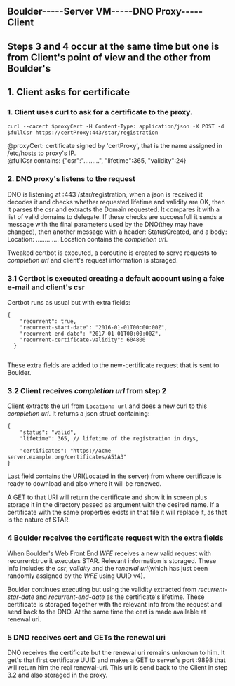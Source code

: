 ## Boulder-----Server VM-----DNO Proxy-----Client

## Steps 3 and 4 occur at the same time but one is from Client's point of view and the other from Boulder's
## 1. Client asks for certificate 
### 1. Client uses curl to ask for a certificate to the proxy.

`curl --cacert $proxyCert -H Content-Type: application/json -X POST -d $fullCsr https://certProxy:443/star/registration`

@proxyCert: certificate signed by 'certProxy', that is the name assigned in /etc/hosts to proxy's IP.   
@fullCsr contains: {"csr":".........", "lifetime":365, "validity":24}

### 2. DNO proxy's listens to the request

DNO is listening at :443 /star/registration, when a json is received it decodes it and checks whether requested lifetime and validity
are OK, then it parses the csr and extracts the Domain requested. It compares it with a list of valid domains to delegate.
If these checks are successfull it sends a message with the final parameters used by the DNO(they may have changed), then another message with a header: StatusCreated, and a body: Location: .............
Location contains the *completion url*.

Tweaked certbot is executed, a coroutine is created to serve requests to *completion url* and client's request information is storaged.

### 3.1 Certbot is executed creating a default account using a fake e-mail and client's csr 

Certbot runs as usual but with extra fields: 
```
{
    "recurrent": true,
    "recurrent-start-date": "2016-01-01T00:00:00Z",
    "recurrent-end-date": "2017-01-01T00:00:00Z",
    "recurrent-certificate-validity": 604800
  }
 
 ```
 
 These extra fields are added to the new-certificate request that is sent to Boulder.
 
 ### 3.2 Client receives *completion url* from step 2
 
 Client extracts the url from `Location: url`  and does a new curl to this *completion url*. It returns a json struct containing:
```
{
    "status": "valid", 
    "lifetime": 365, // lifetime of the registration in days,
                     
    "certificates": "https://acme-server.example.org/certificates/A51A3"
}

```

Last field contains the URI(Located in the server) from where certificate is ready to download and also where it will be renewed.

A GET to that URI will return the certificate and show it in screen plus storage it in the directory passed as argument with the desired
name. If a certificate with the same properties exists in that file it will replace it, as that is the nature of STAR.

### 4 Boulder receives the certificate request with the extra fields 

When Boulder's Web Front End *WFE* receives a new valid request with recurrent:true it executes STAR.
Relevant information is storaged. These info includes the *csr*, *validity* and the *renewal uri*(which has just been randomly assigned
by the *WFE* using UUID v4).

Boulder continues executing but using the validity extracted from *recurrent-star-date* and *recurrent-end-date* as the certificate's
lifetime.
These certificate is storaged together with the relevant info from the request and send back to the DNO.
At the same time the cert is made available at renewal uri. 

### 5 DNO receives cert and GETs the renewal uri 

DNO receives the certificate but the renewal uri remains unknown to him.
It get's that first certificate UUID and makes a GET to server's port :9898 that will return him the real renewal-uri.
This uri is send back to the Client in step 3.2 and also storaged in the proxy.

